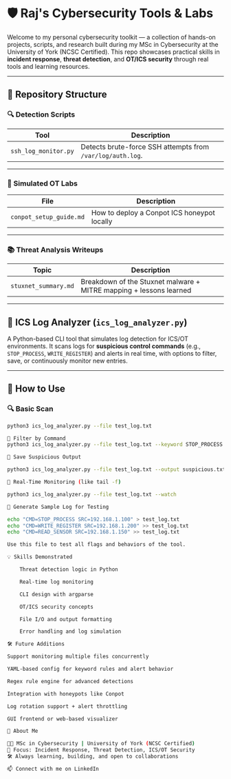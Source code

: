 # 🛡️ Raj's Cybersecurity Tools & Labs

Welcome to my personal cybersecurity toolkit — a collection of hands-on projects, scripts, and research built during my MSc in Cybersecurity at the University of York (NCSC Certified). This repo showcases practical skills in **incident response**, **threat detection**, and **OT/ICS security** through real tools and learning resources.

---

## 📁 Repository Structure

### 🔍 Detection Scripts

| Tool                  | Description                                                    |
|-----------------------|----------------------------------------------------------------|
| `ssh_log_monitor.py` | Detects brute-force SSH attempts from `/var/log/auth.log`.     |

---

### 🧪 Simulated OT Labs

| File                   | Description                                |
|------------------------|--------------------------------------------|
| `conpot_setup_guide.md` | How to deploy a Conpot ICS honeypot locally |

---

### 📚 Threat Analysis Writeups

| Topic                | Description                                               |
|----------------------|-----------------------------------------------------------|
| `stuxnet_summary.md` | Breakdown of the Stuxnet malware + MITRE mapping + lessons learned |

---

## 🔧 ICS Log Analyzer (`ics_log_analyzer.py`)

A Python-based CLI tool that simulates log detection for ICS/OT environments. It scans logs for **suspicious control commands** (e.g., `STOP_PROCESS`, `WRITE_REGISTER`) and alerts in real time, with options to filter, save, or continuously monitor new entries.

---

## 🚀 How to Use

### 🔍 Basic Scan
```bash
python3 ics_log_analyzer.py --file test_log.txt

🎯 Filter by Command
python3 ics_log_analyzer.py --file test_log.txt --keyword STOP_PROCESS

📁 Save Suspicious Output

python3 ics_log_analyzer.py --file test_log.txt --output suspicious.txt

🔁 Real-Time Monitoring (like tail -f)

python3 ics_log_analyzer.py --file test_log.txt --watch

🧪 Generate Sample Log for Testing

echo "CMD=STOP_PROCESS SRC=192.168.1.100" > test_log.txt
echo "CMD=WRITE_REGISTER SRC=192.168.1.200" >> test_log.txt
echo "CMD=READ_SENSOR SRC=192.168.1.150" >> test_log.txt

Use this file to test all flags and behaviors of the tool.

💡 Skills Demonstrated

    Threat detection logic in Python

    Real-time log monitoring

    CLI design with argparse

    OT/ICS security concepts

    File I/O and output formatting

    Error handling and log simulation

🛠️ Future Additions

Support monitoring multiple files concurrently

YAML-based config for keyword rules and alert behavior

Regex rule engine for advanced detections

Integration with honeypots like Conpot

Log rotation support + alert throttling

GUI frontend or web-based visualizer

👋 About Me

👨‍💻 MSc in Cybersecurity | University of York (NCSC Certified)
🔐 Focus: Incident Response, Threat Detection, ICS/OT Security
🛠️ Always learning, building, and open to collaborations

📫 Connect with me on LinkedIn
